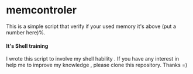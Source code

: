 # memcontroler
This is a simple script that verify if your used memory it's above (put a number here)%.

#### It's Shell training

I wrote this script to involve my shell hability . If you have any interest in help me to improve my knowledge , please clone this repository. Thanks =)

